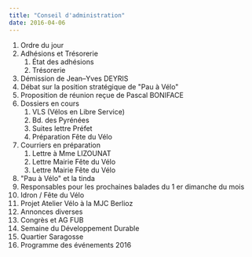 ```yaml
---
title: "Conseil d'administration"
date: 2016-04-06
---
```


1. Ordre du jour
2. Adhésions et Trésorerie
   1. État des adhésions
   2. Trésorerie
3. Démission de Jean–Yves DEYRIS
4. Débat sur la position stratégique de "Pau à Vélo"
5. Proposition de réunion reçue de Pascal BONIFACE
6. Dossiers en cours
   1. VLS (Vélos en Libre Service)
   2. Bd. des Pyrénées
   3. Suites lettre Préfet
   4. Préparation Fête du Vélo
7. Courriers en préparation
   1. Lettre à Mme LIZOUNAT
   2. Lettre Mairie Fête du Vélo
   3. Lettre Mairie Fête du Vélo
8. "Pau à Vélo" et la tinda
9. Responsables pour les prochaines balades du 1 er dimanche du mois
10. Idron / Fête du Vélo
11. Projet Atelier Vélo à la MJC Berlioz
12. Annonces diverses
   1. Congrès et AG FUB
   2. Semaine du Développement Durable
   3. Quartier Saragosse
13. Programme des événements 2016
